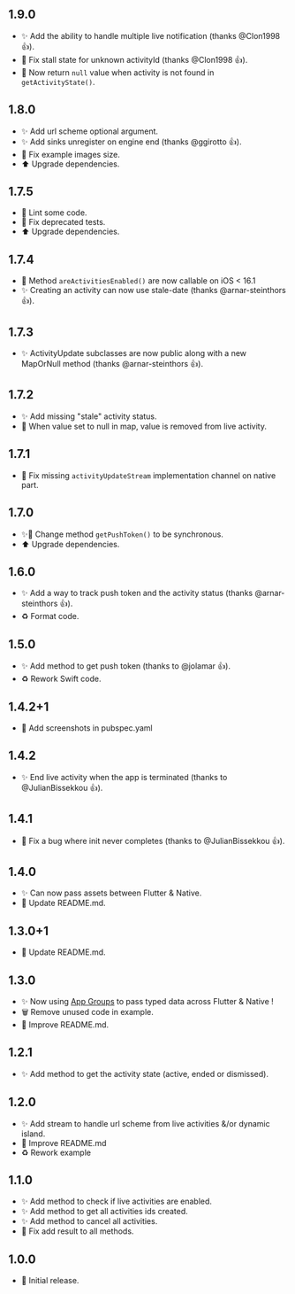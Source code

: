 ## 1.9.0

- ✨ Add the ability to handle multiple live notification (thanks @Clon1998 👍).
- 🐛 Fix stall state for unknown activityId (thanks @Clon1998 👍).
- 🐛 Now return `null` value when activity is not found in `getActivityState()`.

## 1.8.0

* ✨ Add url scheme optional argument.
* ✨ Add sinks unregister on engine end (thanks @ggirotto 👍).
* 🐛 Fix example images size.
* ⬆️ Upgrade dependencies.

## 1.7.5

* 🚨 Lint some code.
* 🐛 Fix deprecated tests.
* ⬆️ Upgrade dependencies.

## 1.7.4

* 🐛 Method `areActivitiesEnabled()` are now callable on iOS < 16.1
* ✨ Creating an activity can now use stale-date (thanks @arnar-steinthors 👍).

## 1.7.3
* ✨ ActivityUpdate subclasses are now public along with a new MapOrNull method (thanks @arnar-steinthors 👍).

## 1.7.2
* ✨ Add missing "stale" activity status.
* 🐛 When value set to null in map, value is removed from live activity.

## 1.7.1
* 🐛 Fix missing `activityUpdateStream` implementation channel on native part.

## 1.7.0
* ✨🐛 Change method `getPushToken()` to be synchronous.
* ⬆️ Upgrade dependencies.

## 1.6.0

* ✨ Add a way to track push token and the activity status (thanks @arnar-steinthors 👍).
* ♻️ Format code.

## 1.5.0

* ✨ Add method to get push token (thanks to @jolamar 👍).
* ♻️ Rework Swift code.

## 1.4.2+1

* 📝 Add screenshots in pubspec.yaml

## 1.4.2

* ✨ End live activity when the app is terminated (thanks to @JulianBissekkou 👍).

## 1.4.1

* 🐛 Fix a bug where init never completes (thanks to @JulianBissekkou 👍).

## 1.4.0

* ✨ Can now pass assets between Flutter & Native.
* 📝 Update README.md.

## 1.3.0+1

* 📝 Update README.md.

## 1.3.0

* ✨ Now using [App Groups](https://developer.apple.com/documentation/bundleresources/entitlements/com_apple_security_application-groups) to pass typed data across Flutter & Native !
* 🗑️ Remove unused code in example.
* 📝 Improve README.md.

## 1.2.1

* ✨ Add method to get the activity state (active, ended or dismissed).

## 1.2.0

* ✨ Add stream to handle url scheme from live activities &/or dynamic island.
* 📝 Improve README.md
* ♻️ Rework example

## 1.1.0

* ✨ Add method to check if live activities are enabled.
* ✨ Add method to get all activities ids created.
* ✨ Add method to cancel all activities.
* 🐛 Fix add result to all methods.

## 1.0.0

* 🎉 Initial release.
